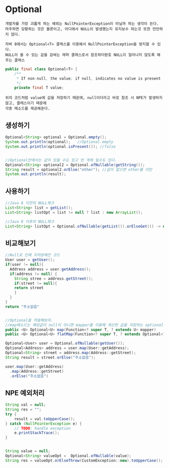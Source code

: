 # Optional
    개발자를 가장 괴롭게 하는 예외는 NullPointerException이 아닐까 하는 생각이 든다. 
    마주하면 당황하는 것은 물론이고, 어디에서 NULL이 발생했는지 유지보수 하는것 또한 만만하지 않다.
    
    자바 8에서는 Optional<T> 클래스를 이용해서 NullPointerException을 방지할 수 있다. 
    NULL이 올 수 있는 값을 감싸는 래퍼 클래스로서 참조하더랃호 NULL이 일어나지 않도록 해주는 클래스

```java
public final class Optional<T> {
    /**
     * If non-null, the value; if null, indicates no value is present
     */
    private final T value;
```
    위의 코드처럼 value에 값을 저장하기 때문에, null이더라고 바로 참조 시 NPE가 발생하지 않고, 클래스이기 때문에 
    각종 메소드를 제공해준다. 

## 생성하기 
```java
Optional<String> optional = Optional.empty();
System.out.println(optional);	//Optional.empty
System.out.println(optional.isPresent()); //false


//Optional안에서는 값이 있을 수도 있고 빈 객체 일수도 있다.
Optional<String> optional2 = Optional.ofNullable(getString());
String result = optional2.orElse("other"); //값이 없으면 other를 리턴
System.out.println(result);
```

## 사용하기 
```java
//Java 8 이전의 NULL체크
List<String> list = getList();
List<String> listOpt = list != null ? list : new ArrayList();

//Java 8 이후의 NULL체크
List<String> listOpt = Optional.ofNullable(getList()).orElseGet(() -> new ArrayList<>());
```

## 비교해보기 
```java
//Null로 인해 지저분해진 코드 
User user = getUser();
if(user != null){
  Address address = user.getAddress();
  if(address != null) {
    String stree = address.getStreet();
    if(street != null){
    return street
    }
  }
}
return "주소없음"


//Optional을 적용해보자.
//map메소드는 해당값이 null이 아니면 mapper를 이용해 계산한 값을 저장하는 optional객체를 리턴한다. 
public <U> Optional<U> map(Function<? super T, ? extends U> mapper)
public <U> Optional<U> flatMap(Function<? super T, ? extends Optional<? extends U>> mapper)

Optional<User> user = Optional.ofNullable(getUser());
Optional<Address> address = user.map(User::getAddress);
Optional<String> street = address.map(Address::getStreet);
String result = street.orElse("주소없음");

user.map(User::getAddress)
  .map(Address::getStreet)
  .orElse("주소없음")
```

## NPE 예외처리
```java
String val = null;
String res = "";
try {
	result = val.toUpperCase();
} catch (NullPointerException e) {
	// TODO: handle exception
	e.printStackTrace();
}


String value = null;
Optional<String> valueOpt =  Optional.ofNullable(value);
String res = valueOpt.orElseThrow(CustomException::new).toUpperCase();
```
